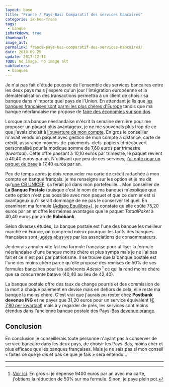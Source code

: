 ```yaml
---
layout: base
title: "France / Pays-Bas: Comparatif des services bancaires"
categorie: ik-ben-frans
tags: 
 - banque
isMarkdown: true
thumbnail: 
image_alt: 
permalink: france-pays-bas-comparatif-des-services-bancaires/
date: 2010-09-25
update: 2017-12-11
TODO: no image, no image alt
subfooters:
 - banques
---
```


Je n'ai pas fait d'étude poussée de l'ensemble des services bancaires entre les deux pays mais j'espère qu'un jour l'intégration européenne et la dématérialisation des transactions permettra à un client de choisir sa banque dans n'importe quel pays de l'Union. En attendant je lis que [les banques françaises sont parmi les plus chères d'Europe](http://www.quechoisir.org/communiques/Les-banques-seront-elles-enfin-soumises-au-droit/1AEC5FD20E8D16C7C12577A4004D3970.htm) tandis que ma banque néerlandaise me propose de [faire des économies sur son dos](/une-banque-qui-demande-moins-de-sous).

<!--excerpt-->

Lorsque ma banque néerlandaise m'écrit la semaine dernière pour me proposer un paquet plus avantageux, je ne me souvenais plus trop de ce que j'avais choisit à [l'ouverture de mon compte](/changement-de-banque-rabobank). En gros le conseiller m'avait vendu un paquet avec gestion de mon compte à distance, carte de crédit, assurance moyens-de-paiements-clefs-papiers et découvert personnalisé pour la modique somme de 7,60 euros par trimestre (*kwartaal*). Cette offre passant à 10,10 euros par trimestre, le paquet revient à 40,40 euros par an. N'utilisant que peu de ces services, [j'ai opté pour un paquet de base](/une-banque-qui-demande-moins-de-sous) à 17,40 euros par an.

Peu de temps après je dois renouveler ma carte de crédit rattachée à mon compte en banque français. je me renseigne sur les option et je me dit qu'[une CB UNICEF](https://www.labanquepostale.fr/index/particuliers/au_quotidien/moyens_de_paiements/programme_cartes_caritatives.bref.html), ça ferait joli dans mon portefeuille... Mon conseiller de **La Banque Postale** (puisque c'est le nom de ma banque) m'explique que cette option n'est pas possible avec mon paquet et que ce dernier est si avantageux qu'il serait dommage de ne pas le conserver tel quel. En examinant ma formule ([Adispo Equilibre+](https://www.adesio.labanquepostale.fr/index/avantages/financier/Adispo_equilibre.html)), je constate qu'elle coûte 75,20 euros par an et offre les mêmes avantages que le paquet *TotaalPaket* à 40,40 euros par an de **Rabobank**.

Selon diverses études, La banque postale est l'une des banque les meilleur marché en France, on comprend mieux pourquoi les tarifs des banques françaises sont [jugées abusives](http://www.acabe.fr/comparatif-frais-banques.htm) par les associations de consommateurs.

Je devrais annuler vite fait ma formule française pour utiliser la formule néerlandaise d'une banque moins chère et plus sympa mais je ne l'ai pas fait et ce n'est pas par patriotisme. Il se trouve que la banque postale est l'une des moins chère parce qu'elle propose des remises de 50% de ses formules bancaires pour les adhérents *Adesio* [^1] ce qui la rend moins chère que sa concurrente batave (40,40 au lieu de 42,40). 

La banque postale offre des taux de change pourris et des commission de la mort à chaque paiement en devise mais en dehors de cela, elle reste ma banque la moins chère. C'est vrai que j'aurais pu rester chez **Postbank devenue ING** et ne payer que 31,20 euros pour un service équivalent ([€ 7,80 per kwartaal](http://www.ing.nl/particulier/betalen/betaalpakketten/betaalpakket/index.aspx)) mais à y regarder de près, les services sont moins étendus dans l'ancienne banque postale des Pays-Bas [devenue orange](/postbank-devient-ing-officielement).

## Conclusion

En conclusion je conseillerais toute personne n'ayant pas à conserver de service bancaire dans les deux pays, de choisir les Pays-Bas, moins cher et plus efficace que les banques françaises. Mais je ne sais pas si mon conseil « faites ce que je dis et pas ce que je fais » sera entendu...

---
[^1]: [Voir ici](https://www.labanquepostale.fr/index/particuliers/au_quotidien/programme_de_fidelite.html). En gros si je dépense 9400 euros par an avec ma carte, j'obtiens la réduction de 50% sur ma formule. Sinon, je paye plein pot.

<!-- post notes:
Rabobank    banquepostale
(1)             17,40          40,40
(2)             42,40          24,50
                 --------        --------
TOTAL        59,80          64,90          par an
--->
